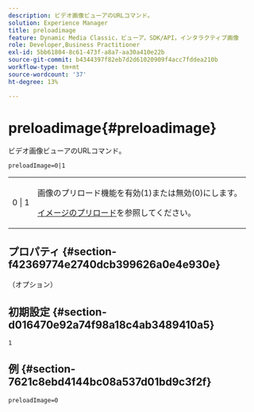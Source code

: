 ```yaml
---
description: ビデオ画像ビューアのURLコマンド。
solution: Experience Manager
title: preloadimage
feature: Dynamic Media Classic，ビューア，SDK/API，インタラクティブ画像
role: Developer,Business Practitioner
exl-id: 5bb61804-8c61-473f-a8a7-aa30a410e22b
source-git-commit: b4344397f82eb7d2d61020909f4acc7fddea210b
workflow-type: tm+mt
source-wordcount: '37'
ht-degree: 13%

---
```


# preloadimage{#preloadimage}

ビデオ画像ビューアのURLコマンド。

`preloadImage=0|1`

<table id="table_C616483932C2482CA9794DDD7313FD7C"> 
 <tbody> 
  <tr> 
   <td colname="col1"> <p> <span class="codeph"> 0 | 1</span> </p> </td> 
   <td colname="col2"> <p> 画像のプリロード機能を有効(1)または無効(0)にします。 </p> <p><a href="../../../c-html5-aem-asset-viewers/c-html5-aem-interactive-images/c-html5-aem-interactive-image-preload-image.md#concept-d9528ead78ca4d1dae7904bf2520b1e3" format="dita" scope="local">イメージのプリロード</a>を参照してください。 </p> </td> 
  </tr> 
 </tbody> 
</table>

## プロパティ {#section-f42369774e2740dcb399626a0e4e930e}

（オプション）

## 初期設定 {#section-d016470e92a74f98a18c4ab3489410a5}

`1`

## 例 {#section-7621c8ebd4144bc08a537d01bd9c3f2f}

```
preloadImage=0
```
